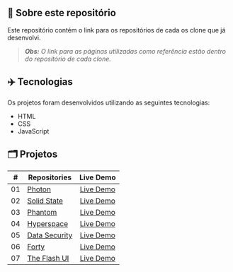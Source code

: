## 📝 Sobre este repositório
Este repositório contém o link para os repositórios de cada os clone que já desenvolvi.

 > ***Obs:** O link para as páginas utilizadas como referência estão dentro do repositório de cada clone.*

## ✈️ Tecnologias
Os projetos foram desenvolvidos utilizando as seguintes tecnologias:
- HTML
- CSS
- JavaScript

## 🗂️ Projetos
<table>
  <thead>
    <tr>
      <th>#</th>
      <th>Repositories</th>
      <th>Live Demo</th>
    </tr>
  </thead>
  <tbody>
    <tr>
      <td>01</td>
      <td><a href="https://github.com/RuuuFF/photon-ui">Photon</a></td>
      <td align="center"><a href="https://photon-ui-ruuuff.netlify.app/">Live Demo</a></td>
    </tr>
    <tr>
      <td>02</td>
      <td><a href="https://github.com/RuuuFF/solidstate-ui">Solid State</a></td>
      <td align="center"><a href="https://solidstate-ui-ruuuff.netlify.app/">Live Demo</a></td>
    </tr>
    <tr>
      <td>03</td>
      <td><a href="https://github.com/RuuuFF/phantom-ui">Phantom</a></td>
      <td align="center"><a href="https://phantom-ui-ruuuff.netlify.app/">Live Demo</a></td>
    </tr>
   <tr>
      <td>04</td>
      <td><a href="https://github.com/RuuuFF/hyperspace-ui">Hyperspace</a></td>
      <td align="center"><a href="https://hyperspace-ui-ruuuff.netlify.app/">Live Demo</a></td>
    </tr>
   <tr>
      <td>05</td>
      <td><a href="https://github.com/RuuuFF/datasecurity-ui">Data Security</a></td>
      <td align="center"><a href="https://datasecurity-ui-ruuuff.netlify.app/">Live Demo</a></td>
    </tr>
   <tr>
      <td>06</td>
      <td><a href="https://github.com/RuuuFF/forty-ui">Forty</a></td>
      <td align="center"><a href="https://forty-ui-ruuuff.netlify.app/">Live Demo</a></td>
    </tr>
   <tr>
      <td>07</td>
      <td><a href="https://github.com/RuuuFF/flash-ui">The Flash UI</a></td>
      <td align="center"><a href="https://flash-ui-ruuuff.netlify.app/">Live Demo</a></td>
    </tr>
  </tbody>
</table>
